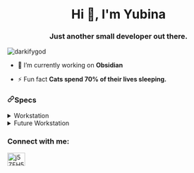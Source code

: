 <h1 align="center">Hi 👋, I'm Yubina</h1>
<h3 align="center">Just another small developer out there.</h3>

<p align="left"> <img src="https://komarev.com/ghpvc/?username=darkifygod&label=Profile%20views&color=0e75b6&style=flat" alt="darkifygod" /> </p>

- 🔭 I’m currently working on **Obsidian**

- ⚡ Fun fact **Cats spend 70% of their lives sleeping.**

<h3 dir="auto"><a id="user-content-specs" class="anchor" aria-hidden="true" href="#specs"><svg class="octicon octicon-link" viewBox="0 0 16 16" version="1.1" width="16" height="16" aria-hidden="true"><path fill-rule="evenodd" d="M7.775 3.275a.75.75 0 001.06 1.06l1.25-1.25a2 2 0 112.83 2.83l-2.5 2.5a2 2 0 01-2.83 0 .75.75 0 00-1.06 1.06 3.5 3.5 0 004.95 0l2.5-2.5a3.5 3.5 0 00-4.95-4.95l-1.25 1.25zm-4.69 9.64a2 2 0 010-2.83l2.5-2.5a2 2 0 012.83 0 .75.75 0 001.06-1.06 3.5 3.5 0 00-4.95 0l-2.5 2.5a3.5 3.5 0 004.95 4.95l1.25-1.25a.75.75 0 00-1.06-1.06l-1.25 1.25a2 2 0 01-2.83 0z"></path></svg></a>Specs</h3>

<details>
<summary>Workstation</summary>
<li>
CPU: <a href="https://www.amazon.com/AMD-5500-12-Thread-Unlocked-Processor/dp/B09VCJ171S/ref=asc_df_B09VCJ171S/" rel="nofollow">Ryzen 5 5500</a>
</li>
  
<li>
GPU: <a href="https://www.amazon.com/Sapphire-Technology-11310-01-20G-Radeon-Graphics/dp/B09JHRQY4Y/ref=sr_1_5" rel="nofollow">Radeon RX 6600 8GB</a>
</li>
  
<li>
RAM: <a href="https://www.amazon.com/Corsair-Vengeance-PC4-28800-Desktop-Memory/dp/B07TB3R9JB/ref=sr_1_2" rel="nofollow">Corsair Vengeance RGB Pro 16GB (2x8GB) DDR4 3600</a>
</li>
  
<li>
Motherboard: <a href="https://www.newegg.com/msi-b450-a-pro-max/p/N82E16813144268" rel="nofollow">MSI PRO B450-A PRO</a>
</li>
  
<li>
SSD: <a href="https://www.amazon.com/PNY-CS900-120GB-Internal-Solid/dp/B0722XPTL6/ref=sr_1_3" rel="nofollow">PNY CS900 120GB 3D NAND 2.5" SATA III</a>
</li>
  
<li>
2TB HDD: <a href="https://www.amazon.com/Seagate-BarraCuda-Internal-Drive-3-5-Inch/dp/B07H2RR55Q/ref=sr_1_3" rel="nofollow">Seagate BarraCuda 2TB Internal Hard Drive HDD – 3.5 Inch SATA 6Gb/s</a>
</li>
  
<li>
1TB HDD: <a href="https://www.amazon.com/WD_BLACK-500GB-SN770-Internal-Gaming/dp/B09QVPCJN2/ref=sr_1_1" rel="nofollow">WD_BLACK 500GB SN770</a>
</li>
</details>


<details>
<summary>Future Workstation</summary>
<li>
CPU: <a href="https://www.amazon.com/AMD-Ryzen-5800X-16-Thread-Processor/dp/B0815XFSGK/ref=sr_1_3" rel+"nofollow"> Ryzen 7 5800X</a>
</li>
  
<li>
GPU: <a href="https://www.amazon.com/XFX-Speedster-Radeon-Graphics-RX-66XL8LFDQ/dp/B09HHLX543/ref=sr_1_2" rel="nofollow">XFX Speedster SWFT 210 Radeon RX 6600</a>
</li>

<li>
RAM: <a href="https://www.amazon.com/Corsair-Vengeance-3600MHz-PC4-28800-Desktop/dp/B08SPYCCF1/ref=sr_1_14" rel="nofollow">Corsair Vengeance RGB Pro SL 32GB</a>
</li>
  
<li>
Motherboard: <a href="https://www.amazon.com/MSI-B550-VC-ProSeries-Motherboard-DDR4/dp/B0BDC34ZHY/ref=sr_1_1" rel="nofollow"> MSI PRO B550-VC </a>
</li>
  
<li>
M.2 SSD: <a href="https://www.amazon.com/PNY-CS3030-Internal-Solid-State/dp/B07MW9M2CQ" rel="nofollow"> PNY XLR8 CS3030 250GB </a>
</li>

<li>
SSD: <a href="https://www.amazon.com/PNY-CS900-Internal-Solid-State/dp/B07Y5VDNT9/ref=sr_1_7_sspa" rel="nofollow"> PNY CS900 1TB 3D NAND 2.5" SATA III </a>
</li>
  
<li>
PSU: <a href="https://www.amazon.com/Corsair-RM850x-Fully-Modular-Supply/dp/B08R5JPTMZ/ref=sr_1_1" rel="nofollow"> RM850x, 850 Watt </a>
</li>

<li>
Case: <a href="https://www.amazon.com/dp/B07TC73F6Y/ref=twister_B09W2Z5QQL" rel="nofollow"> NZXT H510 </a>
</li>
  
  
  
</details>

<h3 align="left">Connect with me:</h3>
<p align="left">
<a href="https://discord.gg/j5ZEH537PN" target="blank"><img align="center" src="https://raw.githubusercontent.com/rahuldkjain/github-profile-readme-generator/master/src/images/icons/Social/discord.svg" alt="j5ZEH537PN" height="30" width="40" /></a>
</p>
